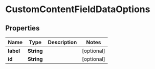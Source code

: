 
# CustomContentFieldDataOptions

## Properties
Name | Type | Description | Notes
------------ | ------------- | ------------- | -------------
**label** | **String** |  |  [optional]
**id** | **String** |  |  [optional]




